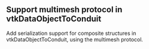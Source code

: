 ## Support multimesh protocol in vtkDataObjectToConduit

Add serialization support for composite structures in vtkDataObjectToConduit, using the multimesh protocol.
